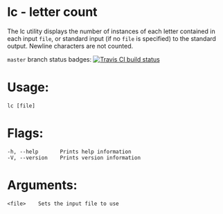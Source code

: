 # lc - letter count

The lc utility displays the number of instances of each letter contained in each input `file`, or standard input (if no `file` is specified) to the standard output. Newline characters are not counted.

`master` branch status badges: [![Travis CI build status](https://travis-ci.org/mparker17/lc.svg?branch=master)](https://travis-ci.org/mparker17/lc)

# Usage:

    lc [file]

# Flags:

    -h, --help       Prints help information
    -V, --version    Prints version information

# Arguments:

    <file>    Sets the input file to use
